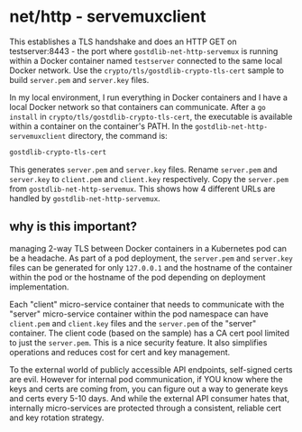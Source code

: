 # net/http - servemuxclient

This establishes a TLS handshake and does an HTTP GET on testserver:8443 - the port where `gostdlib-net-http-servemux` is running within a Docker container named `testserver` connected to the same local Docker network. Use the `crypto/tls/gostdlib-crypto-tls-cert` sample to build `server.pem` and `server.key` files.

In my local environment, I run everything in Docker containers and I have a local Docker network so that containers can communicate. After a `go install` in `crypto/tls/gostdlib-crypto-tls-cert`, the executable is available within a container on the container's PATH. In the `gostdlib-net-http-servemuxclient` directory, the command is:

```bash
gostdlib-crypto-tls-cert
```

This generates `server.pem` and `server.key` files. Rename `server.pem` and `server.key` to `client.pem` and `client.key` respectively. Copy the `server.pem` from `gostdlib-net-http-servemux`. This shows how 4 different URLs are handled by `gostdlib-net-http-servemux`. 

## why is this important?

managing 2-way TLS between Docker containers in a Kubernetes pod can be a headache. As part of a pod deployment, the `server.pem` and `server.key` files can be generated for only `127.0.0.1` and the hostname of the container within the pod or the hostname of the pod depending on deployment implementation.

Each "client" micro-service container that needs to communicate with the "server" micro-service container within the pod namespace can have `client.pem` and `client.key` files and the `server.pem` of the "server" container. The client code (based on the sample) has a CA cert pool limited to just the `server.pem`. This is a nice security feature. It also simplifies operations and reduces cost for cert and key management.

To the external world of publicly accessible API endpoints, self-signed certs are evil. However for internal pod communication, if YOU know where the keys and certs are coming from, you can figure out a way to generate keys and certs every 5-10 days. And while the external API consumer hates that, internally micro-services are protected through a consistent, reliable cert and key rotation strategy.
